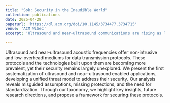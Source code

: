 ```yaml
---
title: "Sok: Security in the Inaudible World"
collection: publications
date: 2025-04-28
paperurl: 'https://dl.acm.org/doi/10.1145/3734477.3734715'
venue: 'ACM WiSec'
excerpt: 'Ultrasound and near-ultrasound communications are rising as low-overhead data transfer methods, yet their security risks remain largely overlooked. We present the first systematization of these technologies, revealing critical vulnerabilities and proposing a unified threat model to guide future protections.'

---
```

Ultrasound and near-ultrasound acoustic frequencies offer non-intrusive and low-overhead mediums for data transmission protocols. These protocols and the technologies built upon them are becoming more prevalent, yet their security remains largely unexplored. We present the first systematization of ultrasound and near-ultrasound enabled applications, developing a unified threat model to address their security. Our analysis reveals misguided assumptions, missing protections, and the need for standardization. Through our taxonomy, we highlight key insights, future research directions, and propose a framework for securing these protocols.

